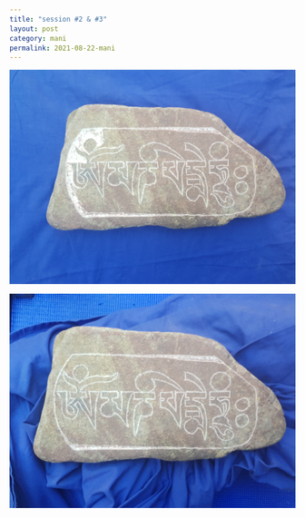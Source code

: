 ```yaml
---
title: "session #2 & #3"
layout: post
category: mani
permalink: 2021-08-22-mani
---
```


![stone6](/assets/images/mani/mani10/stone6.jpg)  


![stone5](/assets/images/mani/mani10/stone5.jpg)  
